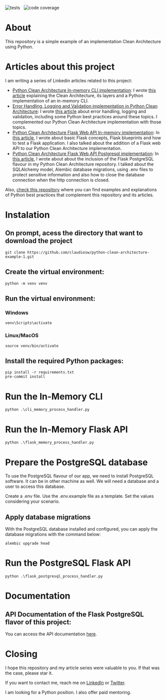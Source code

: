 ![tests](https://github.com/claudiosw/python-clean-architecture-example/workflows/pytesting/badge.svg) &nbsp; ![code coverage](https://raw.githubusercontent.com/claudiosw/python-clean-architecture-example/coverage-badge/coverage.svg?raw=true)

# About
This repository is a simple example of an implementation Clean Architecture using Python.

# Articles about this project
I am writing a series of Linkedin articles related to this project:
* [Python Clean Architecture In-memory CLI implementation](https://www.linkedin.com/pulse/implementation-clean-architecture-python-part-1-cli-watanabe/): I wrote [this article](https://www.linkedin.com/pulse/implementation-clean-architecture-python-part-1-cli-watanabe/) explaining the Clean Architecture, its layers and a Python implementation of an in-memory CLI.
* [Error Handling, Logging and Validation implementation in Python Clean Architecture](https://www.linkedin.com/pulse/implementation-clean-architecture-python-part-2-error-watanabe/): I wrote [this article](https://www.linkedin.com/pulse/implementation-clean-architecture-python-part-2-error-watanabe/) about error handling, logging and validation, including some Python best practices around these topics. I complemented our Python Clean Architecture implementation with those topics.
* [Python Clean Architecture Flask Web API In-memory implementation](https://www.linkedin.com/pulse/implementation-clean-architecture-python-part-3-adding-watanabe/): In [this article](https://www.linkedin.com/pulse/implementation-clean-architecture-python-part-3-adding-watanabe/), I wrote about basic Flask concepts, Flask blueprints and how to test a Flask application. I also talked about the addition of a Flask web API to our Python Clean Architecture implementation. 
* [Python Clean Architecture Flask Web API Postgresql implementation](https//www.linkedin.com/pulse/implementation-clean-architecture-python-part-4-adding-watanabe/): In [this article](https//www.linkedin.com/pulse/implementation-clean-architecture-python-part-4-adding-watanabe/), I wrote about about the inclusion of the Flask PostgreSQL flavour in my Python Clean Architecture repository. I talked about the SQLAlchemy model, Alembic database migrations, using .env files to protect sensitive information and also how to close the database connection when the http connection is closed.

Also, [check this repository](https://github.com/claudiosw/python-best-practices) where you can find examples and explanations of Python best practices that complement this repository and its articles.

# Instalation

## On prompt, acess the directory that want to download the project
```
git clone https://github.com/claudiosw/python-clean-architecture-example-1.git
```

## Create the virtual environment:
```
python -m venv venv

```

## Run the virtual environment:
### Windows
```
venv\Scripts\activate

```
### Linux/MacOS
```
source venv/bin/activate
```

## Install the required Python packages:
```
pip install -r requirements.txt
pre-commit install
```

# Run the In-Memory CLI
```
python .\cli_memory_process_handler.py
```

# Run the In-Memory Flask API
```
python .\flask_memory_process_handler.py
```

# Prepare the PostgreSQL database

To use the PostgreSQL flavour of our app, we need to install PostgreSQL software. It can be in other machine as well. We will need a database and a user to access this database.

Create a .env file. Use the .env.example file as a template. Set the values considering your scenario.

## Apply database migrations

With the PostgreSQL database installed and configured, you can apply the database migrations with the command below:

```
alembic upgrade head
```

# Run the PostgreSQL Flask API
```
python .\flask_postgresql_process_handler.py
```

# Documentation

## API Documentation of the Flask PostgreSQL flavor of this project:
You can access the API documentation [here](https://documenter.getpostman.com/view/27866946/2s93saZYEK).


# Closing

I hope this repository and my article series were valuable to you. If that was the case, please star it.

If you want to contact me, reach me on [LinkedIn](https://www.linkedin.com/in/claudiosw/) or [Twitter](https://twitter.com/ClaudioShigueoW).

I am looking for a Python position. I also offer paid mentoring.